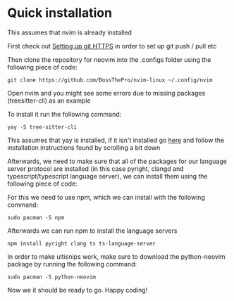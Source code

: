 # Quick installation
This assumes that nvim is already installed

First check out [Setting up git HTTPS](https://docs.github.com/en/get-started/git-basics/caching-your-github-credentials-in-git) in order to set up git push / pull etc

Then clone the repository for neovim into the .configs folder using the following piece of code:
```
git clone https://github.com/BossThePro/nvim-linux ~/.config/nvim
```

Open nvim and you might see some errors due to missing packages (treesitter-cli) as an example

To install it run the following command:

```
yay -S tree-sitter-cli
```

This assumes that yay is installed, if it isn't installed go [here](https://github.com/Jguer/yay) and follow the installation instructions found by scrolling a bit down

Afterwards, we need to make sure that all of the packages for our language server protocol are installed (in this case pyright, clangd and typescript/typescript language server), we can install them using the following piece of code:

For this we need to use npm, which we can install with the following command:

```
sudo pacman -S npm
```

Afterwards we can run npm to install the language servers
```
npm install pyright clang ts ts-language-server
```

In order to make ultisnips work, make sure to download the python-neovim package by running the following command:
```
sudo pacman -S python-neovim
```

Now we it should be ready to go. Happy coding!
